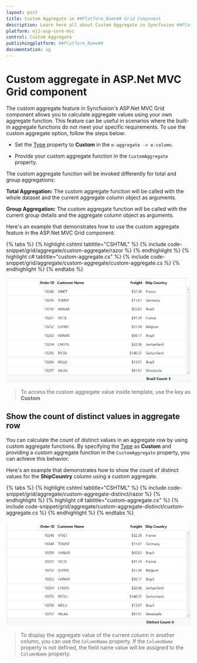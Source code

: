 ```yaml
---
layout: post
title: Custom Aggregate in ##Platform_Name## Grid Component
description: Learn here all about Custom Aggregate in Syncfusion ##Platform_Name## Grid component of Syncfusion Essential JS 2 and more.
platform: ej2-asp-core-mvc
control: Custom Aggregate
publishingplatform: ##Platform_Name##
documentation: ug
---
```


# Custom aggregate in ASP.Net MVC Grid component

The custom aggregate feature in Syncfusion's ASP.Net MVC Grid component allows you to calculate aggregate values using your own aggregate function. This feature can be useful in scenarios where the built-in aggregate functions do not meet your specific requirements. To use the custom aggregate option, follow the steps below:

* Set the [Type](https://help.syncfusion.com/cr/aspnetmvc-js2/Syncfusion.EJ2.Grids.AggregateType.html) property to **Custom** in the `e-aggregate -> e-column`.

* Provide your custom aggregate function in the `CustomAggregate` property.

The custom aggregate function will be invoked differently for total and group aggregations:

**Total Aggregation:** The custom aggregate function will be called with the whole dataset and the current aggregate column object as arguments.

**Group Aggregation:** The custom aggregate function will be called with the current group details and the aggregate column object as arguments.

Here's an example that demonstrates how to use the custom aggregate feature in the ASP.Net MVC Grid component:

{% tabs %}
{% highlight cshtml tabtitle="CSHTML" %}
{% include code-snippet/grid/aggregate/custom-aggregate/razor %}
{% endhighlight %}
{% highlight c# tabtitle="custom-aggregate.cs" %}
{% include code-snippet/grid/aggregate/custom-aggregate/custom-aggregate.cs %}
{% endhighlight %}
{% endtabs %}

![Multiple aggregates for a column](../../images/aggregates/custom-aggergate.png)

> To access the custom aggregate value inside template, use the key as **Custom**

## Show the count of distinct values in aggregate row

You can calculate the count of distinct values in an aggregate row by using custom aggregate functions. By specifying the [Type](https://help.syncfusion.com/cr/aspnetmvc-js2/Syncfusion.EJ2.Grids.AggregateType.html) as **Custom** and providing a custom aggregate function in the `CustomAggregate` property, you can achieve this behavior.

Here's an example that demonstrates how to show the count of distinct values for the **ShipCountry** column using a custom aggregate.

{% tabs %}
{% highlight cshtml tabtitle="CSHTML" %}
{% include code-snippet/grid/aggregate/custom-aggregate-distinct/razor %}
{% endhighlight %}
{% highlight c# tabtitle="custom-aggregate.cs" %}
{% include code-snippet/grid/aggregate/custom-aggregate-distinct/custom-aggregate.cs %}
{% endhighlight %}
{% endtabs %}

![Multiple aggregates for a column](../../images/aggregates/custom-distinct.png)

> To display the aggregate value of the current column in another column, you can use the `ColumnName` property. If the `ColumnName` property is not defined, the field name value will be assigned to the `ColumnName` property.